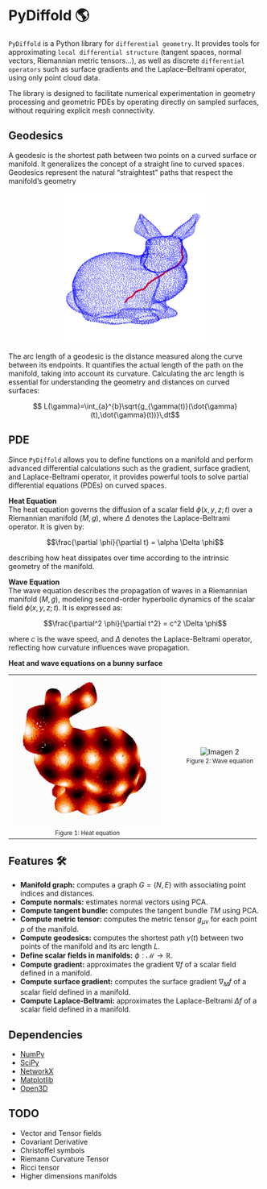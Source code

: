# PyDiffold :earth_americas:
`PyDiffold` is a Python library for `differential geometry`. It provides tools for approximating `local differential structure` (tangent spaces, normal vectors, Riemannian metric tensors...), as well as discrete `differential operators` such as surface gradients and the Laplace–Beltrami operator, using only point cloud data.

The library is designed to facilitate numerical experimentation in geometry processing and geometric PDEs by operating directly on sampled surfaces, 
without requiring explicit mesh connectivity.

## Geodesics
A geodesic is the shortest path between two points on a curved surface or manifold. It generalizes the concept of a straight line to curved spaces. Geodesics represent the natural “straightest” paths that respect the manifold’s geometry

<p align="center">
    <img src="/img/geodesic.png" alt="Imagen 1" width="300"/><br/>
</p>

The arc length of a geodesic is the distance measured along the curve between its endpoints. It quantifies the actual length of the path on the manifold, taking into account its curvature. Calculating the arc length is essential for understanding the geometry and distances on curved surfaces:

$$ L(\gamma)=\int_{a}^{b}\sqrt{g_{\gamma(t)}(\dot{\gamma}(t),\dot{\gamma}(t))}\,dt$$

## PDE
Since `PyDiffold` allows you to define functions on a manifold and perform advanced differential calculations such as the gradient, surface gradient, and Laplace-Beltrami operator, it provides powerful tools to solve partial differential equations (PDEs) on curved spaces.

**Heat Equation**  
The heat equation governs the diffusion of a scalar field $\phi(x,y,z;t)$ over a Riemannian manifold $(M,g)$, where $\Delta$ denotes the Laplace-Beltrami operator. It is given by:

$$\frac{\partial \phi}{\partial t} = \alpha \Delta \phi$$

describing how heat dissipates over time according to the intrinsic geometry of the manifold.

**Wave Equation**  
The wave equation describes the propagation of waves in a Riemannian manifold $(M,g)$, modeling second-order hyperbolic dynamics of the scalar field $\phi(x,y,z;t)$. It is expressed as:

$$\frac{\partial^2 \phi}{\partial t^2} = c^2 \Delta \phi$$ 

where $c$ is the wave speed, and $\Delta$ denotes the Laplace-Beltrami operator, reflecting how curvature influences wave propagation.

**Heat and wave equations on a bunny surface**
<table align="center">
  <tr>
    <td align="center">
      <img src="/img/heat_equation.gif" alt="Imagen 1" width="300"/><br/>
      <small>Figure 1: Heat equation</small>
    </td>
    <td align="center" style="padding-left: 40px;">
      <img src="/img/wave_equation.gif" alt="Imagen 2" width="300"/><br/>
      <small>Figure 2: Wave equation</small>
    </td>
  </tr>
</table>

## Features :hammer_and_wrench:
* **Manifold graph:** computes a graph $G = (N,E)$ with associating point indices and distances.
* **Compute normals:** estimates normal vectors using PCA.
* **Compute tangent bundle:** computes the tangent bundle $TM$ using PCA.
* **Compute metric tensor:** computes the metric tensor $g_{\mu \nu}$ for each point $p$ of the manifold.
* **Compute geodesics:** computes the shortest path $\gamma(t)$ between two points of the manifold and its arc length $L$.
* **Define scalar fields in manifolds:** $\phi : \mathcal{M} \rightarrow \mathbb{R}$.
* **Compute gradient:** approximates the gradient $\nabla f$ of a scalar field defined in a manifold.
* **Compute surface gradient:** computes the surface gradient $\nabla_M f$ of a scalar field defined in a manifold.
* **Compute Laplace-Beltrami:** approximates the Laplace-Beltrami $\Delta f$ of a scalar field defined in a manifold.

## Dependencies
* [NumPy](https://github.com/numpy/numpy)
* [SciPy](https://github.com/scipy/scipy)
* [NetworkX](https://github.com/networkx/networkx)
* [Matplotlib](https://github.com/matplotlib/matplotlib)
* [Open3D](https://github.com/isl-org/Open3D)

## TODO
* Vector and Tensor fields
* Covariant Derivative
* Christoffel symbols
* Riemann Curvature Tensor
* Ricci tensor
* Higher dimensions manifolds